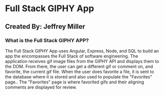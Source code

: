 # Full Stack GIPHY App

## Created By: Jeffrey Miller

### What is the Full Stack GIPHY APP?
The Full Stack GIPHY App uses Angular, Express, Node, and SQL to build an app the encompasses the Full Stack of software engineering.  The application receives gif image files from the GIPHY API and displays them to the DOM. From there, the user can get a different gif or comment on, and favorite, the current gif file. When the user does favorite a file, it is sent to the database where it is stored and also used to populate the "Favorites" page.. The "Favorites" page is where favorited gifs and their aligning comments are displayed for review.
